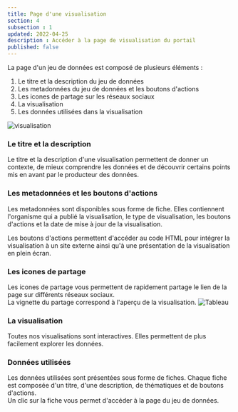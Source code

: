 ```yaml
---
title: Page d'une visualisation
section: 4
subsection : 1
updated: 2022-04-25
description : Accéder à la page de visualisation du portail
published: false
---
```


La page d'un jeu de données est composé de plusieurs éléments :
1. Le titre et la description du jeu de données
2. Les metadonnées du jeu de données et les boutons d'actions
3. Les icones de partage sur les réseaux sociaux
4. La visualisation  
5. Les données utilisées dans la visualisation  

![visualisation](./images/user-guide-frontoffice/visu-1.png)

### Le titre et la description
Le titre et la description d'une visualisation permettent de donner un contexte, de mieux comprendre les données et de découvrir certains points mis en avant par le producteur des données.  

### Les metadonnées et les boutons d'actions

Les metadonnées sont disponibles sous forme de fiche. Elles contiennent l'organisme qui a publié la visualisation, le type de visualisation, les boutons d'actions et la date de mise à jour de la visualisation.

Les boutons d'actions permettent d'accéder au code HTML pour intégrer la visualisation à un site externe ainsi qu'à une présentation de la visualisation en plein écran.

### Les icones de partage

Les icones de partage vous permettent de rapidement partage le lien de la page sur différents réseaux sociaux.  
La vignette du partage correspond à l'aperçu de la visualisation.
![Tableau](./images/user-guide-frontoffice/visu-2.png)

### La visualisation  
Toutes nos visualisations sont interactives. Elles permettent de plus facilement explorer les données.

### Données utilisées

Les données utilisées sont présentées sous forme de fiches. Chaque fiche est composée d'un titre, d'une description, de thématiques et de boutons d'actions.  
Un clic sur la fiche vous permet d'accéder à la page du jeu de données.
